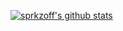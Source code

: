 [![sprkzoff's github stats](https://github-readme-stats.vercel.app/api?username=sprkzoff)](https://github.com/sprkzoff)
